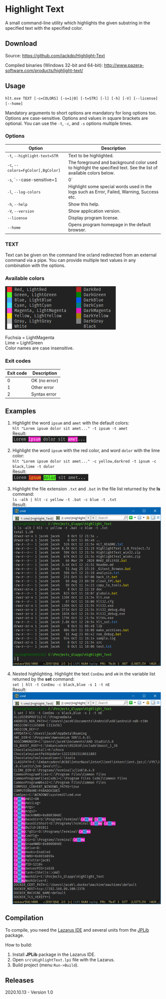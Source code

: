 ﻿# Highlight Text

A small command-line utility which highlights the given substring in the specified text with the specified color.


## Download

Source: https://github.com/jackdp/Highlight-Text

Compiled binaries (Windows 32-bit and 64-bit): http://www.pazera-software.com/products/highlight-text/


## Usage

`hlt.exe TEXT [-c=COLORS] [-s=1|0] [-t=STR] [-l] [-h] [-V] [--license] [--home]`

Mandatory arguments to short options are mandatory for long options too.
Options are case-sensitive. Options and values in square brackets are optional.
You can use the `-t`, `-c`, and `-s` options multiple times.

### Options

| Option                              | Description                                                               |
|-------------------------------------|---------------------------------------------------------------------------|
| `-t`, `--highlight-text=STR`        | Text to be highlighted.                                         |
| `-c`, `--colors=FgColor[,BgColor]`  | The foreground and background color used to highlight the specified text. See the list of available colors below. |
| `-s`, `--case-sensitive=1|0`        | Consider the character case when searching for the text to highlight. By default `-s=0` (not case sensitive) |
| `-l`, `--log-colors`                | Highlight some special words used in the logs such as Error, Failed, Warning, Success etc. |
| `-h`, `--help`                      | Show this help.                                                           |
| `-V`, `--version`                   | Show application version.                                                 |
| `--license`                         | Display program license.                                                  |
| `--home`                            | Opens program homepage in the default browser.                            |

### TEXT

Text can be given on the command line or/and redirected from an external command via a pipe.
You can provide multiple text values in any combination with the options.

### Available colors

![TJppBasicPngButtonEx](./doc/HighlightText-Colors.png)

Fuchsia = LightMagenta  
Lime = LightGreen  
Color names are case insensitive.

### Exit codes

| Exit code | Description   |
|-----------|---------------|
| 0         | OK (no error) |
| 1         | Other error   |
| 2         | Syntax error  |

## Examples

1. Highlight the word `ipsum` and `amet` with the default colors:  
  `hlt "Lorem ipsum dolor sit amet..." -t ipsum -t amet`  
  Result:  
  ![HighlightText - Example1 Result](./doc/HighlightText-Example1.png)

2. Highlight the word `ipsum` with the red color, and word `dolor` with the lime color:  
  `hlt "Lorem ipsum dolor sit amet..." -c yellow,darkred -t ipsum -c black,lime -t dolor`  
  Result:  
  ![HighlightText - Example1 Result](./doc/HighlightText-Example2.png)

3. Highlight the file extension `.txt` and `.bat` in the file list returned by the **ls** command:  
  `ls -alh | hlt -c yellow -t .bat -c blue -t .txt`  
  Result:  
  ![HighlightText - Example1 Result](./doc/HighlightText-Example3.png)

4. Nested highlighting. Highlight the text `ConEmu` and `eN` in the variable list returned by the **set** command:  
  `set | hlt -t ConEmu -c black,blue -s 1 -t nE`  
  Result:  
  ![HighlightText - Example1 Result](./doc/HighlightText-Example4.png)

## Compilation

To compile, you need the [Lazarus IDE](https://www.lazarus-ide.org/) and several units from the [JPLib](https://github.com/jackdp/JPLib) package.

How to build:

1. Install **JPLib** package in the Lazarus IDE.
1. Open `src\HighlightText.lpi` file with the Lazarus.
1. Build project (menu `Run->Build`).


## Releases

2020.10.13 - Version 1.0
